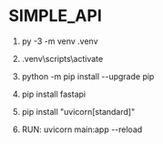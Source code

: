 # SIMPLE_API

1. py -3 -m venv .venv
2. .venv\scripts\activate

3. python -m pip install --upgrade pip
4. pip install fastapi
5. pip install "uvicorn[standard]"

6. RUN: uvicorn main:app --reload
